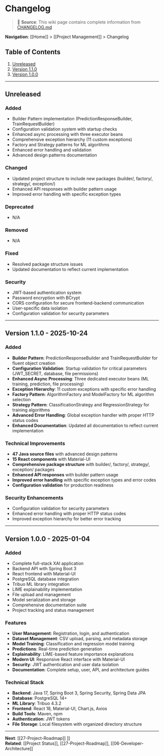 # Changelog

> 📘 **Source**: This wiki page contains complete information from [CHANGELOG.md](https://github.com/Mukaan17/xai-forge/blob/main/CHANGELOG.md)

**Navigation**: [[Home]] > [[Project Management]] > Changelog

## Table of Contents

1. [Unreleased](#unreleased)
2. [Version 1.1.0](#version-110---2025-10-24)
3. [Version 1.0.0](#version-100---2025-01-04)

---

## Unreleased

### Added
- Builder Pattern implementation (PredictionResponseBuilder, TrainRequestBuilder)
- Configuration validation system with startup checks
- Enhanced async processing with three executor beans
- Comprehensive exception hierarchy (11 custom exceptions)
- Factory and Strategy patterns for ML algorithms
- Enhanced error handling and validation
- Advanced design patterns documentation

### Changed
- Updated project structure to include new packages (builder/, factory/, strategy/, exception/)
- Enhanced API responses with builder pattern usage
- Improved error handling with specific exception types

### Deprecated
- N/A

### Removed
- N/A

### Fixed
- Resolved package structure issues
- Updated documentation to reflect current implementation

### Security
- JWT-based authentication system
- Password encryption with BCrypt
- CORS configuration for secure frontend-backend communication
- User-specific data isolation
- Configuration validation for security parameters

---

## Version 1.1.0 - 2025-10-24

### Added
- **Builder Pattern**: PredictionResponseBuilder and TrainRequestBuilder for fluent object creation
- **Configuration Validation**: Startup validation for critical parameters (JWT_SECRET, database, file permissions)
- **Enhanced Async Processing**: Three dedicated executor beans (ML training, prediction, file processing)
- **Exception Hierarchy**: 11 custom exceptions with specific error handling
- **Factory Pattern**: AlgorithmFactory and ModelFactory for ML algorithm selection
- **Strategy Pattern**: ClassificationStrategy and RegressionStrategy for training algorithms
- **Advanced Error Handling**: Global exception handler with proper HTTP status codes
- **Enhanced Documentation**: Updated all documentation to reflect current implementation

### Technical Improvements
- **47 Java source files** with advanced design patterns
- **15 React components** with Material-UI
- **Comprehensive package structure** with builder/, factory/, strategy/, exception/ packages
- **Enhanced API responses** with builder pattern usage
- **Improved error handling** with specific exception types and error codes
- **Configuration validation** for production readiness

### Security Enhancements
- Configuration validation for security parameters
- Enhanced error handling with proper HTTP status codes
- Improved exception hierarchy for better error tracking

---

## Version 1.0.0 - 2025-01-04

### Added
- Complete full-stack XAI application
- Backend API with Spring Boot 3
- React frontend with Material-UI
- PostgreSQL database integration
- Tribuo ML library integration
- LIME explainability implementation
- File upload and management
- Model serialization and storage
- Comprehensive documentation suite
- Project tracking and status management

### Features
- **User Management**: Registration, login, and authentication
- **Dataset Management**: CSV upload, parsing, and metadata storage
- **Model Training**: Classification and regression model training
- **Predictions**: Real-time prediction generation
- **Explainability**: LIME-based feature importance explanations
- **Modern UI**: Responsive React interface with Material-UI
- **Security**: JWT authentication and user data isolation
- **Documentation**: Complete setup, user, API, and architecture guides

### Technical Stack
- **Backend**: Java 17, Spring Boot 3, Spring Security, Spring Data JPA
- **Database**: PostgreSQL 14+
- **ML Library**: Tribuo 4.3.2
- **Frontend**: React 18, Material-UI, Chart.js, Axios
- **Build Tools**: Maven, npm
- **Authentication**: JWT tokens
- **File Storage**: Local filesystem with organized directory structure

---

**Next**: [[27-Project-Roadmap]] ]]  
**Related**: [[Project Status]], [[27-Project-Roadmap]], [[06-Developer-Architecture]]
